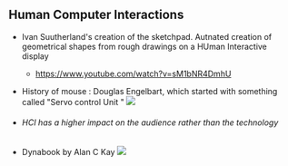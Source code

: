 ## Human Computer Interactions
- Ivan Suutherland's creation of the sketchpad. Autnated creation of geometrical shapes from rough drawings on a HUman Interactive display
	- https://www.youtube.com/watch?v=sM1bNR4DmhU
- History of mouse : Douglas Engelbart, which started with something called "Servo control Unit "
	![](https://images.theconversation.com/files/26965/original/kp3pcmgy-1372998436.jpg?ixlib=rb-1.1.0&q=45&auto=format&w=1000&fit=clip)

- ###### HCI has a higher impact on the audience rather than the technology

- Dynabook by Alan C Kay
	![](http://images.computerhistory.org/revonline/images/102716364p-03-02.jpg?w=600)